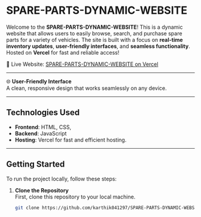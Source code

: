 # SPARE-PARTS-DYNAMIC-WEBSITE

Welcome to the **SPARE-PARTS-DYNAMIC-WEBSITE**! This is a dynamic website that allows users to easily browse, search, and purchase spare parts for a variety of vehicles. The site is built with a focus on **real-time inventory updates**, **user-friendly interfaces**, and **seamless functionality**. Hosted on **Vercel** for fast and reliable access!

🔗 Live Website: [SPARE-PARTS-DYNAMIC-WEBSITE on Vercel](https://paramountautointegrals-cars.vercel.app/)

---

🌐 **User-Friendly Interface**  
A clean, responsive design that works seamlessly on any device.

---

## Technologies Used

- **Frontend**: HTML, CSS, 
- **Backend**: JavaScript
- **Hosting**: Vercel for fast and efficient hosting.

---

## Getting Started

To run the project locally, follow these steps:

1. **Clone the Repository**  
   First, clone this repository to your local machine.

   ```bash
   git clone https://github.com/karthik041297/SPARE-PARTS-DYNAMIC-WEBSITE.git
